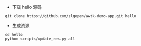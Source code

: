 
* 下载 hello 源码

```
git clone https://github.com/zlgopen/awtk-demo-app.git hello
```

* 生成资源

```
cd hello
python scripts/update_res.py all
```


